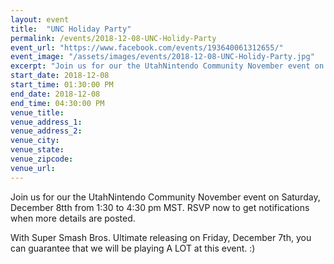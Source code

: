```yaml
---
layout: event
title:  "UNC Holiday Party"
permalink: /events/2018-12-08-UNC-Holidy-Party
event_url: "https://www.facebook.com/events/193640061312655/"
event_image: "/assets/images/events/2018-12-08-UNC-Holidy-Party.jpg"
excerpt: "Join us for our the UtahNintendo Community November event on Saturday, December 8tth from 1:30 to 4:30 pm MST. RSVP now to get notifications when more details are posted."
start_date: 2018-12-08
start_time: 01:30:00 PM
end_date: 2018-12-08
end_time: 04:30:00 PM
venue_title: 
venue_address_1: 
venue_address_2:
venue_city: 
venue_state: 
venue_zipcode: 
venue_url:
---
```


Join us for our the UtahNintendo Community November event on Saturday, December 8tth from 1:30 to 4:30 pm MST. RSVP now to get notifications when more details are posted.

With Super Smash Bros. Ultimate releasing on Friday, December 7th, you can guarantee that we will be playing A LOT at this event. :)